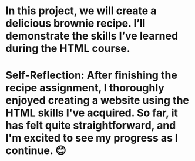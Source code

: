# In this project, we will create a delicious brownie recipe. I’ll demonstrate the skills I’ve learned during the HTML course.

# Self-Reflection: After finishing the recipe assignment, I thoroughly enjoyed creating a website using the HTML skills I've acquired. So far, it has felt quite straightforward, and I'm excited to see my progress as I continue. 😊
